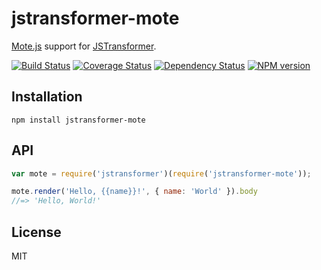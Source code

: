 # jstransformer-mote

[Mote.js](https://github.com/satchmorun/mote) support for [JSTransformer](https://github.com/jstransformers/jstransformer).

[![Build Status](https://img.shields.io/travis/jstransformers/jstransformer-mote/master.svg)](https://travis-ci.org/jstransformers/jstransformer-mote)
[![Coverage Status](https://img.shields.io/codecov/c/github/jstransformers/jstransformer-mote/master.svg)](https://codecov.io/gh/jstransformers/jstransformer-mote)
[![Dependency Status](https://img.shields.io/david/jstransformers/jstransformer-mote/master.svg)](http://david-dm.org/jstransformers/jstransformer-mote)
[![NPM version](https://img.shields.io/npm/v/jstransformer-mote.svg)](https://www.npmjs.org/package/jstransformer-mote)

## Installation

    npm install jstransformer-mote

## API

```js
var mote = require('jstransformer')(require('jstransformer-mote'));

mote.render('Hello, {{name}}!', { name: 'World' }).body
//=> 'Hello, World!'
```

## License

MIT
